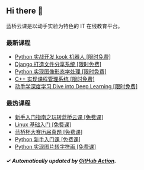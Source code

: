 ## Hi there 👋

蓝桥云课是以动手实验为特色的 IT 在线教育平台。

### 最新课程

<!-- LATEST:START -->
- [Python 实战开发 kook 机器人 [限时免费]](https://www.lanqiao.cn/courses/18797/)
- [Django 打造文件分享系统 [限时免费]](https://www.lanqiao.cn/courses/993/)
- [Python 实现图像形态学处理 [限时免费]](https://www.lanqiao.cn/courses/1131/)
- [C++ 实现课程管理系统 [限时免费]](https://www.lanqiao.cn/courses/1052/)
- [动手学深度学习 Dive into Deep Learning [限时免费]](https://www.lanqiao.cn/courses/2777/)
<!-- LATEST:END -->

### 最热课程

<!-- HOTEST:START -->
- [新手入门指南之玩转蓝桥云课 [免费课]](https://www.lanqiao.cn/courses/63/)
- [Linux 基础入门 [免费课]](https://www.lanqiao.cn/courses/1/)
- [蓝桥杯大赛历届真题 [免费课]](https://www.lanqiao.cn/courses/2786/)
- [Python 新手入门课 [免费课]](https://www.lanqiao.cn/courses/1330/)
- [Python 实现图片转字符画 [免费课]](https://www.lanqiao.cn/courses/370/)
<!-- HOTEST:END -->

##### ✓ Automatically updated by [GitHub Action](https://github.com/lanqiao-courses/.github/actions/workflows/update.yml).
